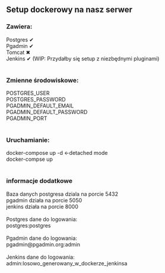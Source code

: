 <h2>Setup dockerowy na nasz serwer</h2>

<h3>Zawiera:</h3>
Postgres ✔
<br />Pgadmin ✔
<br />Tomcat ✖
<br />Jenkins ✔ (WIP: Przydałby się setup z niezbędnymi pluginami)
<br /><br />
<h3>Zmienne środowiskowe:</h3>
POSTGRES_USER
<br />POSTGRES_PASSWORD
<br />PGADMIN_DEFAULT_EMAIL
<br />PGADMIN_DEFAULT_PASSWORD
<br />PGADMIN_PORT
<br /><br />
<h3>Uruchamianie:</h3>
docker-compose up -d <-detached mode
<br />docker-compse up
<br /><br />
<h3>informacje dodatkowe</h3>
Baza danych postgresa dziala na porcie 5432
<br />pgadmin działa na porcie 5050
<br />jenkins działa na porcie 8000
<br />
<br />Postgres dane do logowania:
<br />postgres:postgres
<br />
<br />Pgadmin dane do logowania:
<br />pgadmin@pgadmin.org:admin
<br />
<br />Jenkins dane do logowania:
<br />admin:losowo_generowany_w_dockerze_jenkinsa
